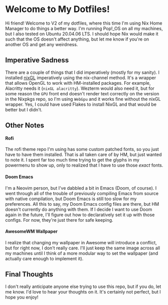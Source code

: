 # Welcome to My Dotfiles!
Hi friend! Welcome to V2 of my dotfiles, where this time
I'm using Nix Home Manager to do things a better way.
I'm running Pop!_OS on all my machines, but I also tested
on Ubuntu 20.04.06 LTS. I should hope Nix would make it
such that the OS doesn't affect anything, but let me know
if you're on another OS and get any weirdness.


## Imperative Sadness
There are a couple of things that I did imperatively
(mostly for my sanity). I installed [nixGL](https://github.com/nix-community/nixGL)
imperatively using the nix-channel method. It's a 
wrapper that allows OpenGL to work with HM-installed
packages. For example, Alacritty needs it (`nixGL alacritty`).
Wezterm would also need it, but for some reason the `GPU`
front end doesn't render text correctly on the version
in the Nixpkgs repo, so I'm using `WebGpu` and it works
fine without the nixGL wrapper. Yes, I could have
used Flakes to install NixGL and that would be
better but I didn't.

## Other Notes

#### Rofi
The rofi theme repo I'm using has some custom patched fonts,
so you just have to have them installed. That is all taken
care of by HM, but just wanted to note it. I spent far too much
time trying to get the glyphs in my powermenu to show up,
only to realized that I have to use those *exact* fonts.

#### Doom Emacs
I'm a Neovim person, but I've dabbled a bit in Emacs (Doom, of course).
I went through all of the trouble of previously compiling Emacs
from source with native compilation, but Doom Emacs is still too slow
for my preferences. All this to say, my Doom Emacs config files are there,
but HM doesn't currently do anything with them. If I decide I want to use
Doom again in the future, I'll figure out how to declaratively set it up
with those configs. For now, they're just there for safe keeping.

#### AwesomeWM Wallpaper
I realize that changing my wallpaper in Awesome will introduce
a conflict, but for right now, I don't really care. I'll just keep
the same image across all my machines until I think of a more modular
way to set the wallpaper (and actually care enough to implement it).

## Final Thoughts
I don't really anticipate anyone else trying to use this repo,
but if you do, let me know. I'd love to hear your thoughts on it.
It's certainly not perfect, but I hope you enjoy!
